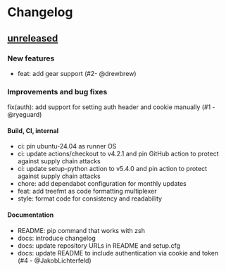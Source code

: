 # Changelog

## [unreleased]

### New features

- feat: add gear support (#2- @drewbrew)

### Improvements and bug fixes

fix(auth): add support for setting auth header and cookie manually (#1 - @ryeguard)

#### Build, CI, internal

- ci: pin ubuntu-24.04 as runner OS
- ci: update actions/checkout to v4.2.1 and pin GitHub action to protect against supply chain attacks
- ci: update setup-python action to v5.4.0 and pin action to protect against supply chain attacks
- chore: add dependabot configuration for monthly updates
- feat: add treefmt as code formatting multiplexer
- style: format code for consistency and readability

#### Documentation

- README: pip command that works with zsh
- docs: introduce changelog
- docs: update repository URLs in README and setup.cfg
- docs: update README to include authentication via cookie and token (#4 - @JakobLichterfeld)

[unreleased]: https://github.com/garminexport/garminexport/compare/v0.5.0...HEAD
